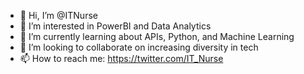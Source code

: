 - 👋 Hi, I’m @ITNurse
- 👀 I’m interested in PowerBI and Data Analytics
- 🌱 I’m currently learning about APIs, Python, and Machine Learning
- 💞️ I’m looking to collaborate on increasing diversity in tech
- 📫 How to reach me: https://twitter.com/IT_Nurse
<!---
ITNurse/ITNurse is a ✨ special ✨ repository because its `README.md` (this file) appears on your GitHub profile.
You can click the Preview link to take a look at your changes.
--->
